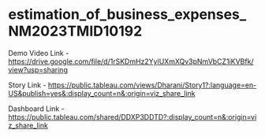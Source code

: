 # estimation_of_business_expenses_NM2023TMID10192

Demo Video Link - https://drive.google.com/file/d/1rSKDmHz2YylUXmXQv3pNmVbCZ1iKVBfk/view?usp=sharing

Story Link - https://public.tableau.com/views/Dharani/Story1?:language=en-US&publish=yes&:display_count=n&:origin=viz_share_link

Dashboard Link - https://public.tableau.com/shared/DDXP3DDTD?:display_count=n&:origin=viz_share_link

